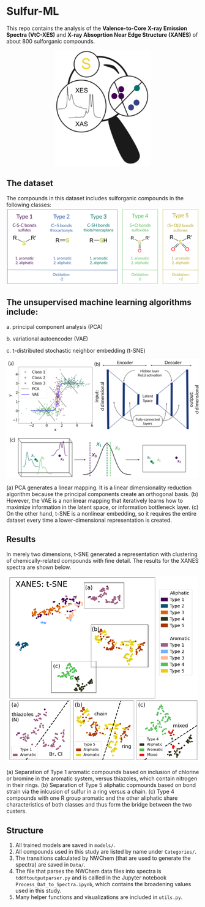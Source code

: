 # Sulfur-ML

This repo contains the analysis of the **Valence-to-Core X-ray Emission Spectra (VtC-XES)** and **X-ray Absoprtion Near Edge Structure (XANES)** of about 800 sulforganic compounds.

<p align="center">
	<img src="docs/TOC.svg" alt="drawing" width="250"/>
</p>


## The dataset
The compounds in this dataset includes sulforganic compounds in the following classes:
![dimension_reduction_overview](docs/types.svg)


## The unsupervised machine learning algorithms include:

a. principal component analysis (PCA)

b. variational autoencoder (VAE)

c. t-distributed stochastic neighbor embedding (t-SNE)

<p align="center">
	<img src="docs/PCA_vs_VAE_vs_TSNE.svg" alt="drawing" width="800"/>
</p>

(a) PCA generates a linear mapping. It is a linear dimensionality reduction algorithm because the principal components create an orthogonal basis. (b) However, the VAE is a nonlinear mapping that iteratively learns how to maximize information in the latent space, or information bottleneck layer. (c) On the other hand, t-SNE is a nonlinear embedding, so it requires the entire dataset every time a lower-dimensional representation is created.


## Results
In merely two dimensions, t-SNE generated a representation with clustering of chemically-related compounds with fine detail. The results for the XANES spectra are shown below.

<p align="center">
	<img src="docs/xanes_tsne_subclusters.png" alt="drawing" width="500"/>
</p>

(a) Separation of Type 1 aromatic compounds based on inclusion of chlorine or bromine in the aromatic system, versus thiazoles, which contain nitrogen in their rings. (b) Separation of Type 5 aliphatic copmounds based on bond strain via the inlcusion of sulfur in a ring versus a chain. (c) Type 4 compounds with one R group aromatic and the other aliphatic share characteristics of both classes and thus form the bridge between the two custers.


## Structure
1. All trained models are saved in ```models/```.
2. All compounds used in this study are listed by name under ```Categories/```.
3. The transitions calculated by NWChem (that are used to generate the spectra) are saved in ```Data/```.
4. The file that parses the NWChem data files into spectra is ```tddftoutputparser.py``` and is callled in the Jupyter notebook ```Process_Dat_to_Spectra.ipynb```, which contains the broadening values used in this study.
5. Many helper functions and visualizations are included in ```utils.py```.
